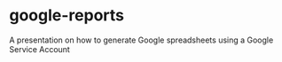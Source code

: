 # google-reports
A presentation on how to generate Google spreadsheets using a Google Service Account
